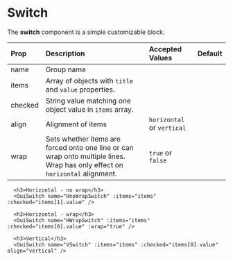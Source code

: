 # Switch

The **switch** component is a simple customizable block.

| Prop    | Description                                                                                                                  | Accepted Values            | Default |
| :------ | :--------------------------------------------------------------------------------------------------------------------------- | :------------------------- | :------ |
| name    | Group name                                                                                                                   |                            |         |
| items   | Array of objects with `title` and `value` properties.                                                                        |                            |         |
| checked | String value matching one object value in `items` array.                                                                     |                            |         |
| align   | Alignment of items                                                                                                           | `horizontal` or `vertical` |         |
| wrap    | Sets whether items are forced onto one line or can wrap onto multiple lines. Wrap has only effect on `horizontal` alignment. | `true` or `false`          |         |

```vue
  <h3>Horizontal - no wrap</h3>
  <OuiSwitch name="HnoWrapSwitch" :items="items" :checked="items[1].value" />

  <h3>Horizontal - wrap</h3>
  <OuiSwitch name="HWrapSwitch" :items="items" :checked="items[0].value" :wrap="true" />

  <h3>Vertical</h3>
  <OuiSwitch name="VSwitch" :items="items" :checked="items[0].value" align="vertical" />
```

<SwitchExample />

<script setup>
import SwitchExample from './SwitchExample.vue'
</script>
